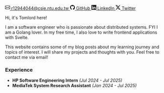 <div class="flex gap-2 flex-wrap">
	<a href="mailto:r12944044@csie.ntu.edu.tw" class="inline-flex items-center gap-1 text-gray-700 hover:text-gray-900">
		<svg xmlns="http://www.w3.org/2000/svg" width="16" height="16" fill="currentColor" viewBox="0 0 16 16" class="inline">
			<path d="M0 4a2 2 0 0 1 2-2h12a2 2 0 0 1 2 2v8a2 2 0 0 1-2 2H2a2 2 0 0 1-2-2V4Zm2-1a1 1 0 0 0-1 1v.217l7 4.2 7-4.2V4a1 1 0 0 0-1-1H2Zm13 2.383-4.708 2.825L15 11.105V5.383Zm-.034 6.876-5.64-3.471L8 9.583l-1.326-.795-5.64 3.47A1 1 0 0 0 2 13h12a1 1 0 0 0 .966-.741ZM1 11.105l4.708-2.897L1 5.383v5.722Z"/>
		</svg>
		r12944044@csie.ntu.edu.tw
	</a>
	<!-- github -->
	<a href="https://github.com/Tomlord1122" class="inline-flex items-center gap-1 text-gray-700 hover:text-gray-900">
		<svg xmlns="http://www.w3.org/2000/svg" width="16" height="16" fill="currentColor" viewBox="0 0 16 16" class="inline">
			<path d="M8 0C3.58 0 0 3.58 0 8c0 3.54 2.29 6.53 5.47 7.59.4.07.55-.17.55-.38 0-.19-.01-.82-.01-1.49-2.01.37-2.53-.49-2.69-.94-.09-.23-.48-.94-.82-1.13-.28-.15-.68-.52-.01-.53.63-.01 1.08.58 1.23.82.72 1.21 1.87.87 2.33.66.07-.52.28-.87.51-1.07-1.78-.2-3.64-.89-3.64-3.95 0-.87.31-1.59.82-2.15-.08-.2-.36-1.02.08-2.12 0 0 .67-.21 2.2.82.64-.18 1.32-.27 2-.27.68 0 1.36.09 2 .27 1.53-1.04 2.2-.82 2.2-.82.44 1.1.16 1.92.08 2.12.51.56.82 1.27.82 2.15 0 3.07-1.87 3.75-3.65 3.95.29.25.54.73.54 1.48 0 1.07-.01 1.93-.01 2.2 0 .21.15.46.55.38A8.012 8.012 0 0 0 16 8c0-4.42-3.58-8-8-8z"/>
		</svg>
		GitHub
	</a>
	<!-- linkedin -->
	<a href="https://www.linkedin.com/in/hsiu-chi-liu-218a281b4/" class="inline-flex items-center gap-1 text-gray-700 hover:text-gray-900 ml-3">
		<svg xmlns="http://www.w3.org/2000/svg" width="16" height="16" fill="currentColor" viewBox="0 0 16 16" class="inline">
			<path d="M0 1.146C0 .513.526 0 1.175 0h13.65C15.474 0 16 .513 16 1.146v13.708c0 .633-.526 1.146-1.175 1.146H1.175C.526 16 0 15.487 0 14.854V1.146zm4.943 12.248V6.169H2.542v7.225h2.401zm-1.2-8.212c.837 0 1.358-.554 1.358-1.248-.015-.709-.52-1.248-1.342-1.248-.822 0-1.359.54-1.359 1.248 0 .694.521 1.248 1.327 1.248h.016zm4.908 8.212V9.359c0-.216.016-.432.08-.586.173-.431.568-.878 1.232-.878.869 0 1.216.662 1.216 1.634v3.865h2.401V9.25c0-2.22-1.184-3.252-2.764-3.252-1.274 0-1.845.7-2.165 1.193v.025h-.016a5.54 5.54 0 0 1 .016-.025V6.169h-2.4c.03.678 0 7.225 0 7.225h2.4z"/>
		</svg>
		LinkedIn
	</a>
	<a href="https://x.com/0xtomlord1122" class="inline-flex items-center gap-1 text-gray-700 hover:text-gray-900 ml-3">
		<svg xmlns="http://www.w3.org/2000/svg" width="16" height="16" fill="currentColor" viewBox="0 0 16 16" class="inline">
			<path d="M12.6.75h2.454l-5.36 6.142L16 15.25h-4.937l-3.867-5.07-4.425 5.07H.316l5.733-6.57L0 .75h5.063l3.495 4.633L12.601.75Zm-.86 13.028h1.36L4.323 2.145H2.865l8.875 11.633Z"/>
		</svg>
		Twitter
	</a>
</div>

<!-- About me -->

Hi, it's Tomlord here!

I am a software engineer who is passionate about distributed systems. FYI I am a Golang lover.
In my free time, I also love to write frontend applications with Svelte.

This website contains some of my blog posts about my learning journey and topics of interest. I will share my projects and thoughts with you. Feel free to contact me via email!

### Experience

- **HP Software Engineering Intern** _(Jul 2024 - Jul 2025)_
- **MediaTek System Research Assistant** _(Jan 2024 - Jul 2025)_
